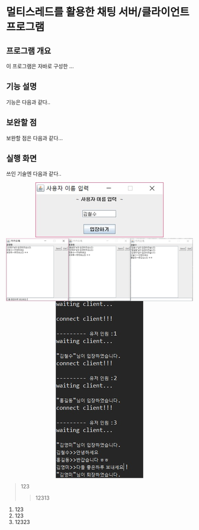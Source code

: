 멀티스레드를 활용한 채팅 서버/클라이언트 프로그램
========================================

프로그램 개요
------------------
이 프로그램은 자바로 구성한 ...



기능 설명
-----------
기능은 다음과 같다..



보완할 점
----------
보완할 점은 다음과 같다...


실행 화면
------------
쓰인 기술엔 다음과 같다..


<center><img src="./img/1.jpg" ></center>

<img src="./img/2.jpg" style="margin-left: auto; margin-right: auto; display: block;">

<img src="./img/3.jpg" style="margin-left: auto; margin-right: auto; display: block;" >






>123
>>12313


1. 123
2. 123
3. 12323





